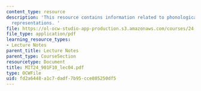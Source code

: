 ```yaml
---
content_type: resource
description: 'This resource contains information related to phonological versus phonetic
  representations. '
file: https://ol-ocw-studio-app-production.s3.amazonaws.com/courses/24-901-language-and-its-structure-i-phonology-fall-2010/fd2a6448a1c7dadf7b95cce805250df5_MIT24_901F10_lec04.pdf
file_type: application/pdf
learning_resource_types:
- Lecture Notes
parent_title: Lecture Notes
parent_type: CourseSection
resourcetype: Document
title: MIT24_901F10_lec04.pdf
type: OCWFile
uid: fd2a6448-a1c7-dadf-7b95-cce805250df5
---
```

